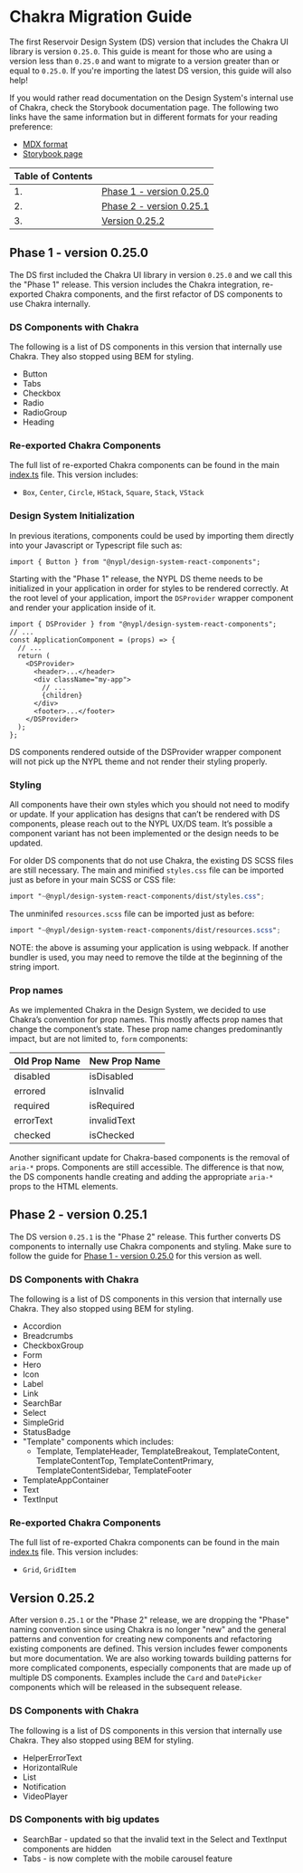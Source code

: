 # Chakra Migration Guide

The first Reservoir Design System (DS) version that includes the Chakra UI library is version `0.25.0`. This guide is meant for those who are using a version less than `0.25.0` and want to migrate to a version greater than or equal to `0.25.0`. If you're importing the latest DS version, this guide will also help!

If you would rather read documentation on the Design System's internal use of Chakra, check the Storybook documentation page. The following two links have the same information but in different formats for your reading preference:

- [MDX format](/src/docs/Chakra.stories.mdx)
- [Storybook page](https://nypl.github.io/nypl-design-system/reservoir/v1/?path=/story/chakra-ui--page)

| Table of Contents |                                                       |
| ----------------- | ----------------------------------------------------- |
| 1.                | [Phase 1 - version 0.25.0](#phase-1---version-0.25.0) |
| 2.                | [Phase 2 - version 0.25.1](#phase-2---version-0.25.1) |
| 3.                | [Version 0.25.2](#version-0.25.2)                     |

## Phase 1 - version 0.25.0

The DS first included the Chakra UI library in version `0.25.0` and we call this the "Phase 1" release. This version includes the Chakra integration, re-exported Chakra components, and the first refactor of DS components to use Chakra internally.

### DS Components with Chakra

The following is a list of DS components in this version that internally use Chakra. They also stopped using BEM for styling.

- Button
- Tabs
- Checkbox
- Radio
- RadioGroup
- Heading

### Re-exported Chakra Components

The full list of re-exported Chakra components can be found in the main [index.ts](/src/index.ts) file. This version includes:

- `Box`, `Center`, `Circle`, `HStack`, `Square`, `Stack`, `VStack`

### Design System Initialization

In previous iterations, components could be used by importing them directly into your Javascript or Typescript file such as:

```tsx
import { Button } from "@nypl/design-system-react-components";
```

Starting with the "Phase 1" release, the NYPL DS theme needs to be initialized in your application in order for styles to be rendered correctly. At the root level of your application, import the `DSProvider` wrapper component and render your application inside of it.

```tsx
import { DSProvider } from "@nypl/design-system-react-components";
// ...
const ApplicationComponent = (props) => {
  // ...
  return (
    <DSProvider>
      <header>...</header>
      <div className="my-app">
        // ...
        {children}
      </div>
      <footer>...</footer>
    </DSProvider>
  );
};
```

DS components rendered outside of the DSProvider wrapper component will not pick up the NYPL theme and not render their styling properly.

### Styling

All components have their own styles which you should not need to modify or update. If your application has designs that can’t be rendered with DS components, please reach out to the NYPL UX/DS team. It’s possible a component variant has not been implemented or the design needs to be updated.

For older DS components that do not use Chakra, the existing DS SCSS files are still necessary. The main and minified `styles.css` file can be imported just as before in your main SCSS or CSS file:

```scss
import "~@nypl/design-system-react-components/dist/styles.css";
```

The unminifed `resources.scss` file can be imported just as before:

```scss
import "~@nypl/design-system-react-components/dist/resources.scss";
```

NOTE: the above is assuming your application is using webpack. If another bundler is used, you may need to remove the tilde at the beginning of the string import.

### Prop names

As we implemented Chakra in the Design System, we decided to use Chakra’s convention for prop names. This mostly affects prop names that change the component’s state. These prop name changes predominantly impact, but are not limited to, `form` components:

| Old Prop Name | New Prop Name |
| ------------- | ------------- |
| disabled      | isDisabled    |
| errored       | isInvalid     |
| required      | isRequired    |
| errorText     | invalidText   |
| checked       | isChecked     |

Another significant update for Chakra-based components is the removal of `aria-*` props. Components are still accessible. The difference is that now, the DS components handle creating and adding the appropriate `aria-*` props to the HTML elements.

## Phase 2 - version 0.25.1

The DS version `0.25.1` is the "Phase 2" release. This further converts DS components to internally use Chakra components and styling. Make sure to follow the guide for [Phase 1 - version 0.25.0](#phase-1---version-0.25.0) for this version as well.

### DS Components with Chakra

The following is a list of DS components in this version that internally use Chakra. They also stopped using BEM for styling.

- Accordion
- Breadcrumbs
- CheckboxGroup
- Form
- Hero
- Icon
- Label
- Link
- SearchBar
- Select
- SimpleGrid
- StatusBadge
- "Template" components which includes:
  - Template, TemplateHeader, TemplateBreakout, TemplateContent, TemplateContentTop, TemplateContentPrimary, TemplateContentSidebar, TemplateFooter
- TemplateAppContainer
- Text
- TextInput

### Re-exported Chakra Components

The full list of re-exported Chakra components can be found in the main [index.ts](/src/index.ts) file. This version includes:

- `Grid`, `GridItem`

## Version 0.25.2

After version `0.25.1` or the "Phase 2" release, we are dropping the "Phase" naming convention since using Chakra is no longer "new" and the general patterns and convention for creating new components and refactoring existing components are defined. This version includes fewer components but more documentation. We are also working towards building patterns for more complicated components, especially components that are made up of multiple DS components. Examples include the `Card` and `DatePicker` components which will be released in the subsequent release.

### DS Components with Chakra

The following is a list of DS components in this version that internally use Chakra. They also stopped using BEM for styling.

- HelperErrorText
- HorizontalRule
- List
- Notification
- VideoPlayer

### DS Components with big updates

- SearchBar - updated so that the invalid text in the Select and TextInput components are hidden
- Tabs - is now complete with the mobile carousel feature
